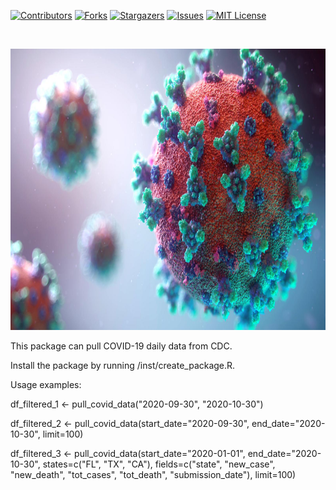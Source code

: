 <!-- PROJECT SHIELDS -->
<!--
*** I'm using markdown "reference style" links for readability.
*** Reference links are enclosed in brackets [ ] instead of parentheses ( ).
*** See the bottom of this document for the declaration of the reference variables
*** for contributors-url, forks-url, etc. This is an optional, concise syntax you may use.
*** https://www.markdownguide.org/basic-syntax/#reference-style-links
-->
[![Contributors][contributors-shield]][contributors-url]
[![Forks][forks-shield]][forks-url]
[![Stargazers][stars-shield]][stars-url]
[![Issues][issues-shield]][issues-url]
[![MIT License][license-shield]][license-url]


<!-- PROJECT LOGO -->
<br />
<p align="center">
  <a href="https://github.com/DrTukey/PHC6068-005F">
    <img src="https://github.com/DrTukey/PHC6068-005F/blob/develop/images/covid.jpg?raw=true" alt="Logo" width="800" height="450">
  </a>

<!--![alt text](https://github.com/DrTukey/PHC6068-005F/blob/develop/images/covid.jpg?raw=true)-->


This package can pull COVID-19 daily data from CDC. 


Install the package by running /inst/create_package.R.



Usage examples:

df_filtered_1 <- pull_covid_data("2020-09-30", "2020-10-30")

df_filtered_2 <- pull_covid_data(start_date="2020-09-30", 
                                 end_date="2020-10-30", 
                                 limit=100)

df_filtered_3 <- pull_covid_data(start_date="2020-01-01", 
                                 end_date="2020-10-30",
                                 states=c("FL", "TX", "CA"),
                                 fields=c("state", "new_case", "new_death", 
                                          "tot_cases", "tot_death", 
                                          "submission_date"),
                                 limit=100)


<!-- MARKDOWN LINKS & IMAGES -->
<!-- https://www.markdownguide.org/basic-syntax/#reference-style-links -->
[contributors-shield]: https://img.shields.io/github/contributors/othneildrew/Best-README-Template.svg?style=for-the-badge
[contributors-url]: https://github.com/DrTukey/PHC6068-005F/graphs/contributors
[forks-shield]: https://img.shields.io/github/forks/othneildrew/Best-README-Template.svg?style=for-the-badge
[forks-url]: https://github.com/DrTukey/PHC6068-005F/network/members
[stars-shield]: https://img.shields.io/github/stars/othneildrew/Best-README-Template.svg?style=for-the-badge
[stars-url]: https://github.com/DrTukey/PHC6068-005F/stargazers
[issues-shield]: https://img.shields.io/github/issues/othneildrew/Best-README-Template.svg?style=for-the-badge
[issues-url]: https://github.com/DrTukey/PHC6068-005F/issues
[license-shield]: https://img.shields.io/github/license/othneildrew/Best-README-Template.svg?style=for-the-badge
[license-url]: https://github.com/DrTukey/PHC6068-005F/blob/develop/LICENSE.txt
